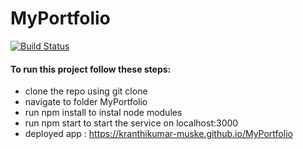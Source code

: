 # MyPortfolio

[![Build Status](https://https://api.travis-ci.com/kranthikumar-muske/MyPortfolio.svg?branch=master)](https://travis-ci.org/github/kranthikumar-muske/MyPortfolio)

#### To run this project follow these steps:
* clone the repo using git clone
* navigate to folder MyPortfolio
* run npm install to instal node modules
* run npm start to start the service on localhost:3000
* deployed app : https://kranthikumar-muske.github.io/MyPortfolio
